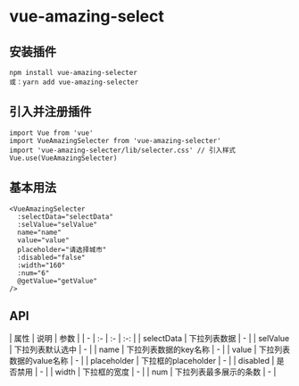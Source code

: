 # vue-amazing-select

## 安装插件

```
npm install vue-amazing-selecter
或：yarn add vue-amazing-selecter
```

## 引入并注册插件

```
import Vue from 'vue'
import VueAmazingSelecter from 'vue-amazing-selecter'
import 'vue-amazing-selecter/lib/selecter.css' // 引入样式
Vue.use(VueAmazingSelecter)
```

## 基本用法

```
<VueAmazingSelecter
  :selectData="selectData"
  :selValue="selValue"
  name="name"
  value="value"
  placeholder="请选择城市"
  :disabled="false"
  :width="160"
  :num="6"
  @getValue="getValue"
/>
```

## API

| 属性 | 说明 | 参数 |
| - | :- | :- | :-: |
| selectData | 下拉列表数据 | - |
| selValue | 下拉列表默认选中 | - |
| name | 下拉列表数据的key名称 | - |
| value | 下拉列表数据的value名称 | - |
| placeholder | 下拉框的placeholder | - |
| disabled | 是否禁用 | - |
| width | 下拉框的宽度 | - |
| num | 下拉列表最多展示的条数 | - |

